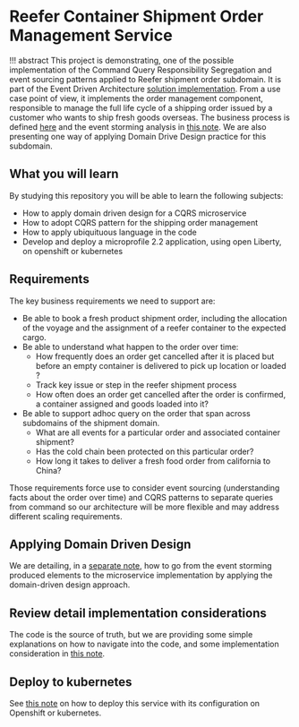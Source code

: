 # Reefer Container Shipment Order Management Service

!!! abstract
    This project is demonstrating, one of the possible implementation of the Command Query Responsibility Segregation and event sourcing patterns applied to Reefer shipment order subdomain. It is part of the Event Driven Architecture [solution implementation](https://ibm-cloud-architecture.github.io/refarch-kc). From a use case point of view, it implements the order management component, responsible to manage the full life cycle of a shipping order issued by a customer who wants to ship fresh goods overseas. The business process is defined [here](https://ibm-cloud-architecture.github.io/refarch-kc/introduction/) and the event storming analysis in [this note](https://ibm-cloud-architecture.github.io/refarch-kc/analysis/readme/). We are also presenting one way of applying Domain Drive Design practice for this subdomain.

## What you will learn

By studying this repository you will be able to learn the following subjects:

* How to apply domain driven design for a CQRS microservice
* How to adopt CQRS pattern for the shipping order management 
* How to apply ubiquituous language in the code
* Develop and deploy a microprofile 2.2 application, using open Liberty, on openshift or kubernetes

## Requirements

The key business requirements we need to support are:

* Be able to book a fresh product shipment order, including the allocation of the voyage and the assignment of a reefer container to the expected cargo.
* Be able to understand what happen to the order over time: 
    * How frequently does an order get cancelled after it is placed but before an empty container is delivered to pick up location or loaded ?
    * Track key issue or step in the reefer shipment process
    * How often does an order get cancelled after the order is confirmed, a container assigned and goods loaded into it?
* Be able to support adhoc query on the order that span across subdomains of the shipment domain. 
    * What are all events for a particular order and associated container shipment?  
    * Has the cold chain been protected on this particular order?
    * How long it takes to deliver a fresh food order from california to China?

Those requirements force use to consider event sourcing (understanding facts about the order over time) and CQRS patterns to separate queries from command so our architecture will be more flexible and may address different scaling requirements.  

## Applying Domain Driven Design

We are detailing, in a [separate note](ddd-applied.md), how to go from the event storming produced elements to the microservice implementation by applying the domain-driven design approach.

## Review detail implementation considerations

The code is the source of truth, but we are providing some simple explanations on how to navigate into the code, and some implementation consideration in [this note](implementation-considerations.md).

## Deploy to kubernetes

See [this note](deployments.md) on how to deploy this service with its configuration on Openshift or kubernetes.